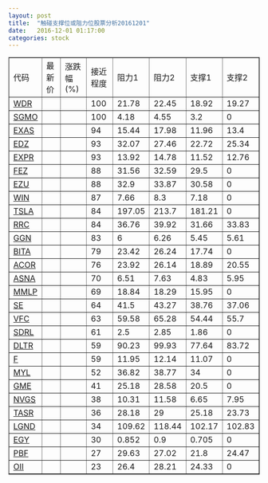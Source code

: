 ```yaml
---
layout: post
title:  "触碰支撑位或阻力位股票分析20161201"
date:   2016-12-01 01:17:00
categories: stock
---
```

<script type="text/javascript">
var stockList = []
stockList.push('gb_wdr');
stockList.push('gb_sgmo');
stockList.push('gb_exas');
stockList.push('gb_edz');
stockList.push('gb_expr');
stockList.push('gb_fez');
stockList.push('gb_ezu');
stockList.push('gb_win');
stockList.push('gb_tsla');
stockList.push('gb_rrc');
stockList.push('gb_ggn');
stockList.push('gb_bita');
stockList.push('gb_acor');
stockList.push('gb_asna');
stockList.push('gb_mmlp');
stockList.push('gb_se');
stockList.push('gb_vfc');
stockList.push('gb_sdrl');
stockList.push('gb_dltr');
stockList.push('gb_f');
stockList.push('gb_myl');
stockList.push('gb_gme');
stockList.push('gb_nvgs');
stockList.push('gb_tasr');
stockList.push('gb_lgnd');
stockList.push('gb_egy');
stockList.push('gb_pbf');
stockList.push('gb_oii');
</script>
<table border="1">
 <tr>
 <td>代码</td>
 <td>最新价</td>
 <td>涨跌幅(%)</td>
 <td>接近程度</td>
 <td>阻力1</td>
 <td>阻力2</td>
 <td>支撑1</td>
 <td>支撑2</td>
</tr>
  <tr id="wdr" class="green">
  <td><a href="http://stock.finance.sina.com.cn/usstock/quotes/WDR.html" target="_blank">WDR</a></td><td></td><td></td><td>100</td><td>21.78</td><td>22.45</td><td>18.92</td><td>19.27</td></tr>
  <tr id="sgmo" class="green">
  <td><a href="http://stock.finance.sina.com.cn/usstock/quotes/SGMO.html" target="_blank">SGMO</a></td><td></td><td></td><td>100</td><td>4.18</td><td>4.55</td><td>3.2</td><td>0</td></tr>
  <tr id="exas" class="red">
  <td><a href="http://stock.finance.sina.com.cn/usstock/quotes/EXAS.html" target="_blank">EXAS</a></td><td></td><td></td><td>94</td><td>15.44</td><td>17.98</td><td>11.96</td><td>13.4</td></tr>
  <tr id="edz" class="green">
  <td><a href="http://stock.finance.sina.com.cn/usstock/quotes/EDZ.html" target="_blank">EDZ</a></td><td></td><td></td><td>93</td><td>32.07</td><td>27.46</td><td>22.72</td><td>25.34</td></tr>
  <tr id="expr" class="red">
  <td><a href="http://stock.finance.sina.com.cn/usstock/quotes/EXPR.html" target="_blank">EXPR</a></td><td></td><td></td><td>93</td><td>13.92</td><td>14.78</td><td>11.52</td><td>12.76</td></tr>
  <tr id="fez" class="red">
  <td><a href="http://stock.finance.sina.com.cn/usstock/quotes/FEZ.html" target="_blank">FEZ</a></td><td></td><td></td><td>88</td><td>31.56</td><td>32.59</td><td>29.5</td><td>0</td></tr>
  <tr id="ezu" class="red">
  <td><a href="http://stock.finance.sina.com.cn/usstock/quotes/EZU.html" target="_blank">EZU</a></td><td></td><td></td><td>88</td><td>32.9</td><td>33.87</td><td>30.58</td><td>0</td></tr>
  <tr id="win" class="red">
  <td><a href="http://stock.finance.sina.com.cn/usstock/quotes/WIN.html" target="_blank">WIN</a></td><td></td><td></td><td>87</td><td>7.66</td><td>8.3</td><td>7.18</td><td>0</td></tr>
  <tr id="tsla" class="red">
  <td><a href="http://stock.finance.sina.com.cn/usstock/quotes/TSLA.html" target="_blank">TSLA</a></td><td></td><td></td><td>84</td><td>197.05</td><td>213.7</td><td>181.21</td><td>0</td></tr>
  <tr id="rrc" class="red">
  <td><a href="http://stock.finance.sina.com.cn/usstock/quotes/RRC.html" target="_blank">RRC</a></td><td></td><td></td><td>84</td><td>36.76</td><td>39.92</td><td>31.66</td><td>33.83</td></tr>
  <tr id="ggn" class="green">
  <td><a href="http://stock.finance.sina.com.cn/usstock/quotes/GGN.html" target="_blank">GGN</a></td><td></td><td></td><td>83</td><td>6</td><td>6.26</td><td>5.45</td><td>5.61</td></tr>
  <tr id="bita" class="red">
  <td><a href="http://stock.finance.sina.com.cn/usstock/quotes/BITA.html" target="_blank">BITA</a></td><td></td><td></td><td>79</td><td>23.42</td><td>26.24</td><td>17.74</td><td>0</td></tr>
  <tr id="acor" class="green">
  <td><a href="http://stock.finance.sina.com.cn/usstock/quotes/ACOR.html" target="_blank">ACOR</a></td><td></td><td></td><td>76</td><td>23.92</td><td>26.14</td><td>18.89</td><td>20.55</td></tr>
  <tr id="asna" class="red">
  <td><a href="http://stock.finance.sina.com.cn/usstock/quotes/ASNA.html" target="_blank">ASNA</a></td><td></td><td></td><td>70</td><td>6.51</td><td>7.63</td><td>4.83</td><td>5.95</td></tr>
  <tr id="mmlp" class="green">
  <td><a href="http://stock.finance.sina.com.cn/usstock/quotes/MMLP.html" target="_blank">MMLP</a></td><td></td><td></td><td>69</td><td>18.84</td><td>18.29</td><td>15.95</td><td>0</td></tr>
  <tr id="se" class="red">
  <td><a href="http://stock.finance.sina.com.cn/usstock/quotes/SE.html" target="_blank">SE</a></td><td></td><td></td><td>64</td><td>41.5</td><td>43.27</td><td>38.76</td><td>37.06</td></tr>
  <tr id="vfc" class="green">
  <td><a href="http://stock.finance.sina.com.cn/usstock/quotes/VFC.html" target="_blank">VFC</a></td><td></td><td></td><td>63</td><td>59.58</td><td>65.28</td><td>54.44</td><td>55.7</td></tr>
  <tr id="sdrl" class="red">
  <td><a href="http://stock.finance.sina.com.cn/usstock/quotes/SDRL.html" target="_blank">SDRL</a></td><td></td><td></td><td>61</td><td>2.5</td><td>2.85</td><td>1.86</td><td>0</td></tr>
  <tr id="dltr" class="red">
  <td><a href="http://stock.finance.sina.com.cn/usstock/quotes/DLTR.html" target="_blank">DLTR</a></td><td></td><td></td><td>59</td><td>90.23</td><td>99.93</td><td>77.64</td><td>83.72</td></tr>
  <tr id="f" class="red">
  <td><a href="http://stock.finance.sina.com.cn/usstock/quotes/F.html" target="_blank">F</a></td><td></td><td></td><td>59</td><td>11.95</td><td>12.14</td><td>11.07</td><td>0</td></tr>
  <tr id="myl" class="red">
  <td><a href="http://stock.finance.sina.com.cn/usstock/quotes/MYL.html" target="_blank">MYL</a></td><td></td><td></td><td>52</td><td>36.82</td><td>38.77</td><td>34</td><td>0</td></tr>
  <tr id="gme" class="red">
  <td><a href="http://stock.finance.sina.com.cn/usstock/quotes/GME.html" target="_blank">GME</a></td><td></td><td></td><td>41</td><td>25.18</td><td>28.58</td><td>20.5</td><td>0</td></tr>
  <tr id="nvgs" class="green">
  <td><a href="http://stock.finance.sina.com.cn/usstock/quotes/NVGS.html" target="_blank">NVGS</a></td><td></td><td></td><td>38</td><td>10.31</td><td>11.58</td><td>6.65</td><td>7.95</td></tr>
  <tr id="tasr" class="red">
  <td><a href="http://stock.finance.sina.com.cn/usstock/quotes/TASR.html" target="_blank">TASR</a></td><td></td><td></td><td>36</td><td>28.18</td><td>29</td><td>25.18</td><td>23.73</td></tr>
  <tr id="lgnd" class="green">
  <td><a href="http://stock.finance.sina.com.cn/usstock/quotes/LGND.html" target="_blank">LGND</a></td><td></td><td></td><td>34</td><td>109.62</td><td>118.44</td><td>102.17</td><td>102.83</td></tr>
  <tr id="egy" class="green">
  <td><a href="http://stock.finance.sina.com.cn/usstock/quotes/EGY.html" target="_blank">EGY</a></td><td></td><td></td><td>30</td><td>0.852</td><td>0.9</td><td>0.705</td><td>0</td></tr>
  <tr id="pbf" class="green">
  <td><a href="http://stock.finance.sina.com.cn/usstock/quotes/PBF.html" target="_blank">PBF</a></td><td></td><td></td><td>27</td><td>29.63</td><td>27.02</td><td>21.8</td><td>24.47</td></tr>
  <tr id="oii" class="green">
  <td><a href="http://stock.finance.sina.com.cn/usstock/quotes/OII.html" target="_blank">OII</a></td><td></td><td></td><td>23</td><td>26.4</td><td>28.21</td><td>24.33</td><td>0</td></tr>
</table>
